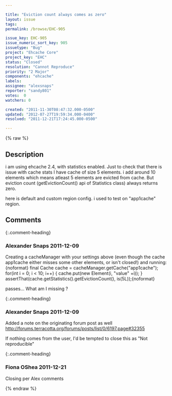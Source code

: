 ```yaml
---

title: "Eviction count always comes as zero"
layout: issue
tags: 
permalink: /browse/EHC-905

issue_key: EHC-905
issue_numeric_sort_key: 905
issuetype: "Bug"
project: "Ehcache Core"
project_key: "EHC"
status: "Closed"
resolution: "Cannot Reproduce"
priority: "2 Major"
components: "ehcache"
labels: 
assignee: "alexsnaps"
reporter: "sandy801"
votes:  0
watchers: 0

created: "2011-11-30T08:47:32.000-0500"
updated: "2012-07-27T19:59:34.000-0400"
resolved: "2011-12-21T17:24:45.000-0500"

---
```




{% raw %}



## Description

<div markdown="1" class="description">

i am using ehcache 2.4, with statistics enabled. Just to check that there is issue with cache stats I have cache of size 5 elements. i add around 10 elements which means atleast 5 elements are evicted from cache. But eviction count (getEvictionCount() api of Statistics class) always returns zero. 

here is default and custom region config.
i used to test on "app1cache" region.

<defaultCache
maxElementsInMemory="5"
eternal="false"
timeToIdleSeconds="60"
timeToLiveSeconds="60"
overflowToDisk="false"
diskSpoolBufferSizeMB="30"
maxElementsOnDisk="10"
diskPersistent="false"
diskExpiryThreadIntervalSeconds="3600"
memoryStoreEvictionPolicy="LRU"
clearOnFlush="true" statistics="true"
/>

<cache name="app1cache"
maxElementsInMemory="5"
eternal="false"
timeToIdleSeconds="60"
overflowToDisk="false"
diskSpoolBufferSizeMB="30"
maxElementsOnDisk="10"
diskPersistent="false"
diskExpiryThreadIntervalSeconds="3600"
memoryStoreEvictionPolicy="LRU"
clearOnFlush="true" statistics="true"> 

</div>

## Comments


{:.comment-heading}
### **Alexander Snaps** <span class="date">2011-12-09</span>

<div markdown="1" class="comment">

Creating a cacheManager with your settings above (even though the cache app1cache either misses some other elements, or isn't closed!)
and running:
{noformat}        final Cache cache = cacheManager.getCache("app1cache");
        for(int i = 0; i < 10; i++) {
            cache.put(new Element(i, "value" +i));
        }
        assertThat(cache.getStatistics().getEvictionCount(), is(5L));{noformat}

passes... What am I missing ?

</div>


{:.comment-heading}
### **Alexander Snaps** <span class="date">2011-12-09</span>

<div markdown="1" class="comment">

Added a note on the originating forum post as well
http://forums.terracotta.org/forums/posts/list/0/6197.page#32355

If nothing comes from the user, I'd be tempted to close this as "Not reproducible"

</div>


{:.comment-heading}
### **Fiona OShea** <span class="date">2011-12-21</span>

<div markdown="1" class="comment">

Closing per Alex comments

</div>



{% endraw %}
